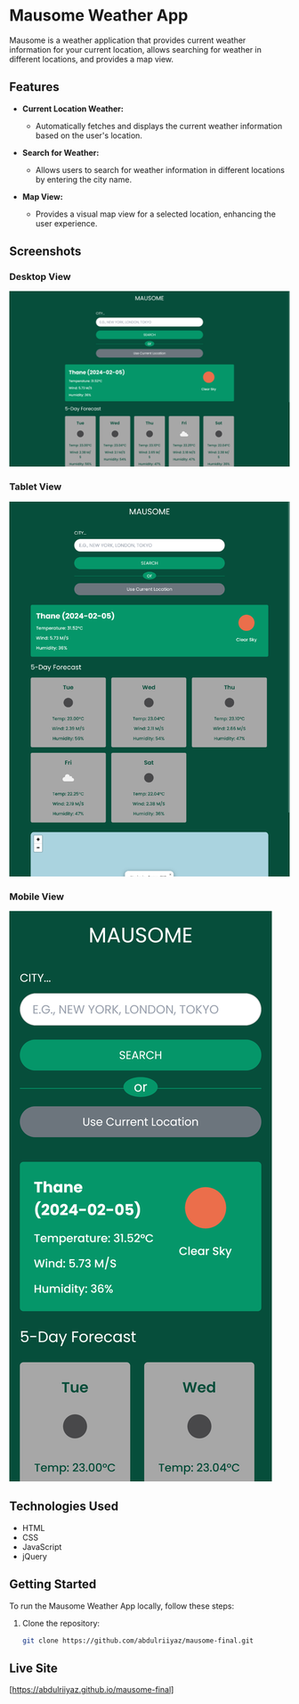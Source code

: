 # Mausome Weather App

Mausome is a weather application that provides current weather information for your current location, allows searching for weather in different locations, and provides a map view.

## Features

- **Current Location Weather:**
  - Automatically fetches and displays the current weather information based on the user's location.

- **Search for Weather:**
  - Allows users to search for weather information in different locations by entering the city name.

- **Map View:**
  - Provides a visual map view for a selected location, enhancing the user experience.

## Screenshots

### Desktop View
![Desktop Screenshot](/screenshots/desktop.png)

### Tablet View
![Tablet Screenshot](/screenshots/tablet.png)

### Mobile View
![Mobile Screenshot](/screenshots/mobile.png)

## Technologies Used

- HTML
- CSS
- JavaScript
- jQuery

## Getting Started

To run the Mausome Weather App locally, follow these steps:

1. Clone the repository:
   ```bash
   git clone https://github.com/abdulriiyaz/mausome-final.git

## Live Site
[https://abdulriiyaz.github.io/mausome-final]
